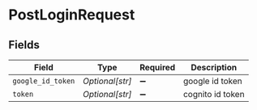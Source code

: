 # PostLoginRequest


## Fields

| Field              | Type               | Required           | Description        |
| ------------------ | ------------------ | ------------------ | ------------------ |
| `google_id_token`  | *Optional[str]*    | :heavy_minus_sign: | google id token    |
| `token`            | *Optional[str]*    | :heavy_minus_sign: | cognito id token   |